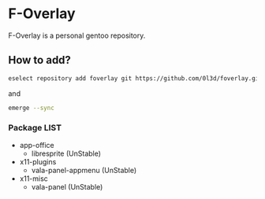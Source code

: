 # F-Overlay
F-Overlay is a personal gentoo repository.
## How to add?
```sh
eselect repository add foverlay git https://github.com/0l3d/foverlay.git
```
and
```sh
emerge --sync
```

### Package LIST
- app-office
  - libresprite (UnStable)
- x11-plugins
  - vala-panel-appmenu (UnStable)
- x11-misc
  - vala-panel (UnStable)
